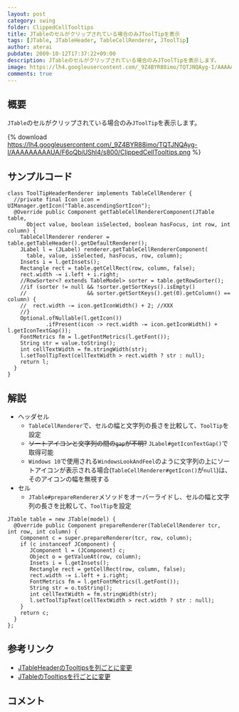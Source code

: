 ```yaml
---
layout: post
category: swing
folder: ClippedCellTooltips
title: JTableのセルがクリップされている場合のみJToolTipを表示
tags: [JTable, JTableHeader, TableCellRenderer, JToolTip]
author: aterai
pubdate: 2009-10-12T17:37:22+09:00
description: JTableのセルがクリップされている場合のみJToolTipを表示します。
image: https://lh4.googleusercontent.com/_9Z4BYR88imo/TQTJNQAyg-I/AAAAAAAAAUA/F6oQbiUShl4/s800/ClippedCellTooltips.png
comments: true
---
```

## 概要
`JTable`のセルがクリップされている場合のみ`JToolTip`を表示します。

{% download https://lh4.googleusercontent.com/_9Z4BYR88imo/TQTJNQAyg-I/AAAAAAAAAUA/F6oQbiUShl4/s800/ClippedCellTooltips.png %}

## サンプルコード
<pre class="prettyprint"><code>class ToolTipHeaderRenderer implements TableCellRenderer {
  //private final Icon icon = UIManager.getIcon("Table.ascendingSortIcon");
  @Override public Component getTableCellRendererComponent(JTable table,
      Object value, boolean isSelected, boolean hasFocus, int row, int column) {
    TableCellRenderer renderer = table.getTableHeader().getDefaultRenderer();
    JLabel l = (JLabel) renderer.getTableCellRendererComponent(
      table, value, isSelected, hasFocus, row, column);
    Insets i = l.getInsets();
    Rectangle rect = table.getCellRect(row, column, false);
    rect.width -= i.left + i.right;
    //RowSorter&lt;? extends TableModel&gt; sorter = table.getRowSorter();
    //if (sorter != null &amp;&amp; !sorter.getSortKeys().isEmpty()
    //                   &amp;&amp; sorter.getSortKeys().get(0).getColumn() == column) {
    //  rect.width -= icon.getIconWidth() + 2; //XXX
    //}
    Optional.ofNullable(l.getIcon())
            .ifPresent(icon -&gt; rect.width -= icon.getIconWidth() + l.getIconTextGap());
    FontMetrics fm = l.getFontMetrics(l.getFont());
    String str = value.toString();
    int cellTextWidth = fm.stringWidth(str);
    l.setToolTipText(cellTextWidth &gt; rect.width ? str : null);
    return l;
  }
}
</code></pre>

## 解説
- ヘッダセル
    - `TableCellRenderer`で、セルの幅と文字列の長さを比較して、`ToolTip`を設定
    - ~~ソートアイコンと文字列の間の`gap`が不明?~~ `JLabel#getIconTextGap()`で取得可能
    - `Windows 10`で使用される`WindowsLookAndFeel`のように文字列の上にソートアイコンが表示される場合(`TableCellRenderer#getIcon()`が`null`)は、そのアイコンの幅を無視する
- セル
    - `JTable#prepareRenderer`メソッドをオーバーライドし、セルの幅と文字列の長さを比較して、`ToolTip`を設定

<!-- dummy comment line for breaking list -->

<pre class="prettyprint"><code>JTable table = new JTable(model) {
  @Override public Component prepareRenderer(TableCellRenderer tcr, int row, int column) {
    Component c = super.prepareRenderer(tcr, row, column);
    if (c instanceof JComponent) {
       JComponent l = (JComponent) c;
       Object o = getValueAt(row, column);
       Insets i = l.getInsets();
       Rectangle rect = getCellRect(row, column, false);
       rect.width -= i.left + i.right;
       FontMetrics fm = l.getFontMetrics(l.getFont());
       String str = o.toString();
       int cellTextWidth = fm.stringWidth(str);
       l.setToolTipText(cellTextWidth &gt; rect.width ? str : null);
    }
    return c;
  }
};
</code></pre>

## 参考リンク
- [JTableHeaderのTooltipsを列ごとに変更](http://ateraimemo.com/Swing/HeaderTooltips.html)
- [JTableのTooltipsを行ごとに変更](http://ateraimemo.com/Swing/RowTooltips.html)

<!-- dummy comment line for breaking list -->

## コメント
